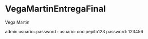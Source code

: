 # VegaMartinEntregaFinal

Vega Martin

admin usuario+password :
usuario: coolpepito123
password: 123456